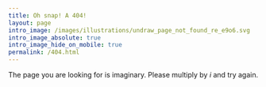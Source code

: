 ```yaml
---
title: Oh snap! A 404!
layout: page
intro_image: /images/illustrations/undraw_page_not_found_re_e9o6.svg
intro_image_absolute: true
intro_image_hide_on_mobile: true
permalink: /404.html
---
```


The page you are looking for is imaginary. Please multiply by *i* and try again.
